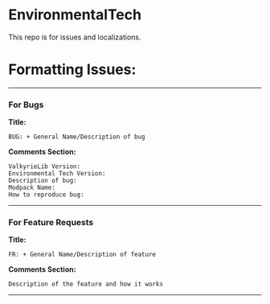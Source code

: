 # EnvironmentalTech
This repo is for issues and localizations.

# Formatting Issues:
---
### For Bugs
**Title:**
```
BUG: + General Name/Description of bug
```
**Comments Section:**  
```
ValkyrieLib Version: 
Environmental Tech Version: 
Description of bug: 
Modpack Name: 
How to reproduce bug: 
```
---
### For Feature Requests
**Title:**
```
FR: + General Name/Description of feature
```
**Comments Section:**
```
Description of the feature and how it works
```
---

